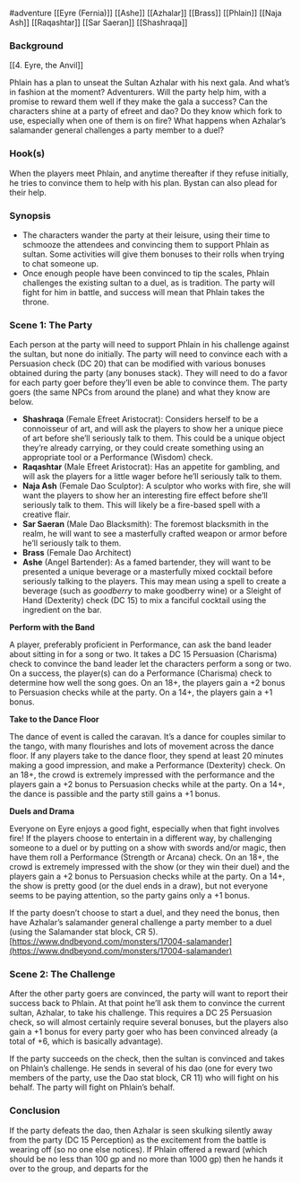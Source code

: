 #adventure [[Eyre (Fernia)]] [[Ashe]] [[Azhalar]] [[Brass]] [[Phlain]] [[Naja Ash]] [[Raqashtar]] [[Sar Saeran]] [[Shashraqa]]

### **Background**

[[4. Eyre, the Anvil]]

Phlain has a plan to unseat the Sultan Azhalar with his next gala. And what’s in fashion at the moment? Adventurers. Will the party help him, with a promise to reward them well if they make the gala a success? Can the characters shine at a party of efreet and dao? Do they know which fork to use, especially when one of them is on fire? What happens when Azhalar’s salamander general challenges a party member to a duel?

### **Hook(s)**

When the players meet Phlain, and anytime thereafter if they refuse initially, he tries to convince them to help with his plan. Bystan can also plead for their help.

### **Synopsis**

- The characters wander the party at their leisure, using their time to schmooze the attendees and convincing them to support Phlain as sultan. Some activities will give them bonuses to their rolls when trying to chat someone up.
- Once enough people have been convinced to tip the scales, Phlain challenges the existing sultan to a duel, as is tradition. The party will fight for him in battle, and success will mean that Phlain takes the throne.

### Scene 1: The Party

Each person at the party will need to support Phlain in his challenge against the sultan, but none do initially. The party will need to convince each with a Persuasion check (DC 20) that can be modified with various bonuses obtained during the party (any bonuses stack). They will need to do a favor for each party goer before they’ll even be able to convince them. The party goers (the same NPCs from around the plane) and what they know are below.

- **Shashraqa** (Female Efreet Aristocrat): Considers herself to be a connoisseur of art, and will ask the players to show her a unique piece of art before she’ll seriously talk to them. This could be a unique object they’re already carrying, or they could create something using an appropriate tool or a Performance (Wisdom) check.
- **Raqashtar** (Male Efreet Aristocrat): Has an appetite for gambling, and will ask the players for a little wager before he’ll seriously talk to them.
- **Naja Ash** (Female Dao Sculptor): A sculptor who works with fire, she will want the players to show her an interesting fire effect before she’ll seriously talk to them. This will likely be a fire-based spell with a creative flair.
- **Sar Saeran** (Male Dao Blacksmith): The foremost blacksmith in the realm, he will want to see a masterfully crafted weapon or armor before he’ll seriously talk to them.
- **Brass** (Female Dao Architect)
- **Ashe** (Angel Bartender): As a famed bartender, they will want to be presented a unique beverage or a masterfully mixed cocktail before seriously talking to the players. This may mean using a spell to create a beverage (such as *goodberry* to make goodberry wine) or a Sleight of Hand (Dexterity) check (DC 15) to mix a fanciful cocktail using the ingredient on the bar.

**Perform with the Band**

A player, preferably proficient in Performance, can ask the band leader about sitting in for a song or two. It takes a DC 15 Persuasion (Charisma) check to convince the band leader let the characters perform a song or two. On a success, the player(s) can do a Performance (Charisma) check to determine how well the song goes. On an 18+, the players gain a +2 bonus to Persuasion checks while at the party. On a 14+, the players gain a +1 bonus.

**Take to the Dance Floor**

The dance of event is called the caravan. It’s a dance for couples similar to the tango, with many flourishes and lots of movement across the dance floor. If any players take to the dance floor, they spend at least 20 minutes making a good impression, and make a Performance (Dexterity) check. On an 18+, the crowd is extremely impressed with the performance and the players gain a +2 bonus to Persuasion checks while at the party. On a 14+, the dance is passible and the party still gains a +1 bonus.

**Duels and Drama**

Everyone on Eyre enjoys a good fight, especially when that fight involves fire! If the players choose to entertain in a different way, by challenging someone to a duel or by putting on a show with swords and/or magic, then have them roll a Performance (Strength or Arcana) check. On an 18+, the crowd is extremely impressed with the show (or they win their duel) and the players gain a +2 bonus to Persuasion checks while at the party. On a 14+, the show is pretty good (or the duel ends in a draw), but not everyone seems to be paying attention, so the party gains only a +1 bonus.

If the party doesn’t choose to start a duel, and they need the bonus, then have Azhalar’s salamander general challenge a party member to a duel (using the Salamander stat block, CR 5).
[https://www.dndbeyond.com/monsters/17004-salamander](https://www.dndbeyond.com/monsters/17004-salamander)

### Scene 2: The Challenge

After the other party goers are convinced, the party will want to report their success back to Phlain. At that point he’ll ask them to convince the current sultan, Azhalar, to take his challenge. This requires a DC 25 Persuasion check, so will almost certainly require several bonuses, but the players also gain a +1 bonus for every party goer who has been convinced already (a total of +6, which is basically advantage).

If the party succeeds on the check, then the sultan is convinced and takes on Phlain’s challenge. He sends in several of his dao (one for every two members of the party, use the Dao stat block, CR 11) who will fight on his behalf. The party will fight on Phlain’s behalf.

### Conclusion

If the party defeats the dao, then Azhalar is seen skulking silently away from the party (DC 15 Perception) as the excitement from the battle is wearing off (so no one else notices). If Phlain offered a reward (which should be no less than 100 gp and no more than 1000 gp) then he hands it over to the group, and departs for the
